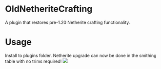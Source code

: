 # OldNetheriteCrafting
A plugin that restores pre-1.20 Netherite crafting functionality.
# Usage
Install to plugins folder. Netherite upgrade can now be done in the smithing table with no trims required!
![](https://i.postimg.cc/KYn2D40R/Sequence-05.gif)
